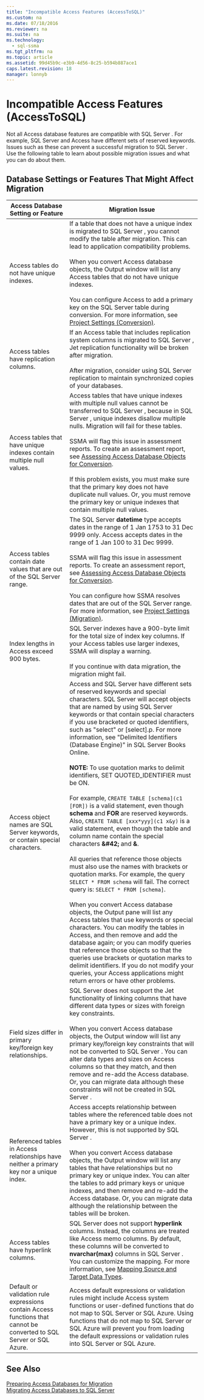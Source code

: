 ```yaml
---
title: "Incompatible Access Features (AccessToSQL)"
ms.custom: na
ms.date: 07/18/2016
ms.reviewer: na
ms.suite: na
ms.technology: 
  - sql-ssma
ms.tgt_pltfrm: na
ms.topic: article
ms.assetid: 99d45b9c-e3b9-4d56-8c25-b594b887ace1
caps.latest.revision: 18
manager: lonnyb
---
```

# Incompatible Access Features (AccessToSQL)
Not all Access database features are compatible with  SQL Server . For example,  SQL Server  and Access have different sets of reserved keywords. Issues such as these can prevent a successful migration to  SQL Server . Use the following table to learn about possible migration issues and what you can do about them.  
  
## Database Settings or Features That Might Affect Migration  
  
|Access Database Setting or Feature|Migration Issue|  
|--------------------------------------|-------------------|  
|Access tables do not have unique indexes.|If a table that does not have a unique index is migrated to  SQL Server , you cannot modify the table after migration. This can lead to application compatibility problems.<br /><br />When you convert Access database objects, the Output window will list any Access tables that do not have unique indexes.<br /><br />You can configure Access to add a primary key on the  SQL Server  table during conversion. For more information, see [Project Settings (Conversion)](assetId:///bcebc635-c638-4ddb-924c-b9ccfef86388).|  
|Access tables have replication columns.|If an Access table that includes replication system columns is migrated to  SQL Server , Jet replication functionality will be broken after migration.<br /><br />After migration, consider using  SQL Server  replication to maintain synchronized copies of your databases.|  
|Access tables that have unique indexes contain multiple null values.|Access tables that have unique indexes with multiple null values cannot be transferred to  SQL Server , because in  SQL Server , unique indexes disallow multiple nulls. Migration will fail for these tables.<br /><br />SSMA will flag this issue in assessment reports. To create an assessment report, see [Assessing Access Database Objects for Conversion](assetId:///8b9e23d6-da62-437a-8c05-8ad2628b9441).<br /><br />If this problem exists, you must make sure that the primary key does not have duplicate null values. Or, you must remove the primary key or unique indexes that contain multiple null values.|  
|Access tables contain date values that are out of the  SQL Server  range.|The  SQL Server  **datetime** type accepts dates in the range of 1 Jan 1753 to 31 Dec 9999 only. Access accepts dates in the range of 1 Jan 100 to 31 Dec 9999.<br /><br />SSMA will flag this issue in assessment reports. To create an assessment report, see [Assessing Access Database Objects for Conversion](assetId:///8b9e23d6-da62-437a-8c05-8ad2628b9441).<br /><br />You can configure how SSMA resolves dates that are out of the  SQL Server  range. For more information, see [Project Settings (Migration)](assetId:///4caebc9c-8680-4b99-a8fa-89c43161c95d).|  
|Index lengths in Access exceed 900 bytes.| SQL Server  indexes have a 900-byte limit for the total size of index key columns. If your Access tables use larger indexes, SSMA will display a warning.<br /><br />If you continue with data migration, the migration might fail.|  
|Access object names are  SQL Server  keywords, or contain special characters.|Access and  SQL Server  have different sets of reserved keywords and special characters.  SQL Server  will accept objects that are named by using  SQL Server  keywords or that contain special characters if you use bracketed or quoted identifiers, such as "select" or [select].p. For more information, see "Delimited Identifiers (Database Engine)" in  SQL Server  Books Online.<br /><br />**NOTE:** To use quotation marks to delimit identifiers, SET QUOTED_IDENTIFIER must be ON.<br /><br />For example, `CREATE TABLE [schema](c1 [FOR])` is a valid statement, even though **schema** and **FOR** are reserved keywords. Also, `CREATE TABLE [xxx*yyy](c1 x&y)` is a valid statement, even though the table and column name contain the special characters **\&#42;** and **&amp;**.<br /><br />All queries that reference those objects must also use the names with brackets or quotation marks. For example, the query `SELECT * FROM schema` will fail. The correct query is: `SELECT * FROM [schema]`.<br /><br />When you convert Access database objects, the Output pane will list any Access tables that use keywords or special characters. You can modify the tables in Access, and then remove and add the database again; or you can modify queries that reference those objects so that the queries use brackets or quotation marks to delimit identifiers. If you do not modify your queries, your Access applications might return errors or have other problems.|  
|Field sizes differ in primary key/foreign key relationships.| SQL Server  does not support the Jet functionality of linking columns that have different data types or sizes with foreign key constraints.<br /><br />When you convert Access database objects, the Output window will list any primary key/foreign key constraints that will not be converted to  SQL Server . You can alter data types and sizes on Access columns so that they match, and then remove and re-add the Access database. Or, you can migrate data although these constraints will not be created in  SQL Server .|  
|Referenced tables in Access relationships have neither a primary key nor a unique index.|Access accepts relationship between tables where the referenced table does not have a primary key or a unique index. However, this is not supported by  SQL Server .<br /><br />When you convert Access database objects, the Output window will list any tables that have relationships but no primary key or unique index. You can alter the tables to add primary keys or unique indexes, and then remove and re-add the Access database. Or, you can migrate data although the relationship between the tables will be broken.|  
|Access tables have hyperlink columns.| SQL Server  does not support **hyperlink** columns. Instead, the columns are treated like Access memo columns. By default, these columns will be converted to **nvarchar(max)** columns in  SQL Server . You can customize the mapping. For more information, see [Mapping Source and Target Data Types](assetId:///b362a075-16e7-423f-b63f-e1e9f02844a9).|  
|Default or validation rule expressions contain Access functions that cannot be converted to  SQL Server  or SQL Azure.|Access default expressions or validation rules might include Access system functions or user-defined functions that do not map to  SQL Server  or SQL Azure. Using functions that do not map to  SQL Server  or SQL Azure will prevent you from loading the default expressions or validation rules into  SQL Server  or SQL Azure.|  
  
## See Also  
[Preparing Access Databases for Migration](assetId:///9b80a9e0-08e7-4b4d-b5ec-cc998d3f5114)  
[Migrating Access Databases to SQL Server](assetId:///76a3abcf-2998-4712-9490-fe8d872c89ca)  
  
